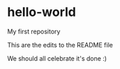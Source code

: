 # hello-world
My first repository

This are the edits to the README file

We should all celebrate it's done :)

